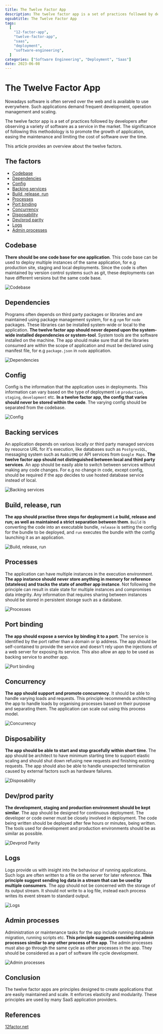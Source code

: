 ```yaml
---
title: The Twelve Factor App
description: The twelve factor app is a set of practices followed by developers after observing a variety of software as a service in the market. The significance of following this methodology is to promote the growth of application, easing the maintenance and limiting the cost of software over the time.
ogsubtitle: The Twelve Factor App
tags:
  [
    "12-factor-app",
    "twelve-factor-app",
    "saas",
    "deployment",
    "software-engineering",
  ]
categories: ["Software Engineering", "Deployment", "Saas"]
date: 2023-06-08
---
```


# The Twelve Factor App

Nowadays software is often served over the web and is available to use everywhere. Such applications demand frequent development, operation management and scaling.

The twelve factor app is a set of practices followed by developers after observing a variety of software as a service in the market. The significance of following this methodology is to promote the growth of application, easing the maintenance and limiting the cost of software over the time.

This article provides an overview about the twelve factors.

## The factors

- [Codebase](#codebase)
- [Dependencies](#dependencies)
- [Config](#config)
- [Backing services](#backing-services)
- [Build, release, run](#build-release-run)
- [Processes](#processes)
- [Port binding](#port-binding)
- [Concurrency](#concurrency)
- [Disposability](#disposability)
- [Dev/prod parity](#devprod-parity)
- [Logs](#logs)
- [Admin processes](#admin-processes)

## Codebase

**There should be one code base for one application**. This code base can be used to deploy multiple instances of the same application, for e.g production site, staging and local deployments. Since the code is often maintained by version control systems such as git, these deployments can have different versions but the same code base.

![Codebase](/img/blog/the-twelve-factor-app/codebase.png)

## Dependencies

Programs often depends on third party packages or libraries and are maintained using package management system, for e.g `npm` for `node` packages. These libraries can be installed system-wide or local to the application. **The twelve factor app should never depend upon the system-wide installed dependencies or system-tool**. System tools are the software installed on the machine. The app should make sure that all the libraries consumed are within the scope of application and must be declared using manifest file, for e.g `package.json` in `node` application.

![Dependencies](/img/blog/the-twelve-factor-app/dependencies.png)

## Config

Config is the information that the application uses in deployments. This information can vary based on the type of deployment i.e `production`, `staging`, `development` etc. **In a twelve factor app, the config that varies should never be stored within the code**. The varying config should be separated from the codebase.

![Config](/img/blog/the-twelve-factor-app/config.png)

## Backing services

An application depends on various locally or third party managed services by resource URL for it's execution, like databases such as `PostgresSQL`, messaging system such as `RabbitMQ` or API services from `Google Maps`. **The twelve factor app should not distinguished between local and third party services**. An app should be easily able to switch between services without making any code changes. For e.g no change in code, except config, should be required if the app decides to use hosted database service instead of local.

![Backing services](/img/blog/the-twelve-factor-app/backing-service.png)

## Build, release, run

**The app should practise three steps for deployment i.e build, release and run; as well as maintained a strict separation between them**. `Build` is converting the code into an executable bundle, `release` is setting the config for the bundle to be deployed, and `run` executes the bundle with the config launching it as an application.

![Build, release, run](/img/blog/the-twelve-factor-app/build-run-release.png)

## Processes

The application can have multiple instances in the execution environment. **The app instance should never store anything in memory for reference (stateless) and tracks the state of another app instance**. Not following the principle can result in stale state for multiple instances and compromises data integrity. Any information that requires sharing between instances should be stored in persistent storage such as a database.

![Processes](/img/blog/the-twelve-factor-app/processes.png)

## Port binding

**The app should expose a service by binding it to a port**. The service is identified by the port rather than a domain or ip address. The app should be self-contained to provide the service and doesn't rely upon the injections of a web server for exposing its service. This also allow an app to be used as backing service to another app.

![Port binding](/img/blog/the-twelve-factor-app/port-binding.png)

## Concurrency

**The app should support and promote concurrency**. It should be able to handle varying loads and requests. This principle recommends architecting the app to handle loads by organising processes based on their purpose and separating them. The application can scale out using this process model.

![Concurrency](/img/blog/the-twelve-factor-app/concurrency.png)

## Disposability

**The app should be able to start and stop gracefully within short time**. The app should be architect to have minimum starting time to support elastic scaling and should shut down refusing new requests and finishing existing requests. The app should also be able to handle unexpected termination caused by external factors such as hardware failures.

![Disposability](/img/blog/the-twelve-factor-app/disposability.png)

## Dev/prod parity

**The development, staging and production environment should be kept similar**. The app should be designed for continuous deployment. The developer or code owner must be closely involved in deployment. The code being written should be deployed after few hours or minutes, being written. The tools used for development and production environments should be as similar as possible.

![Devprod Parity](/img/blog/the-twelve-factor-app/devprod-parity.png)

## Logs

Logs provide us with insight into the behaviour of running applications. Such logs are often written to a file on the server for later reference. **This principle suggest sending log data in a stream that can be used by multiple consumers**. The app should not be concerned with the storage of its output stream. It should not write to a log file, instead each process writes its event stream to standard output.

![Logs](/img/blog/the-twelve-factor-app/logs.png)

## Admin processes

Administration or maintenance tasks for the app include running database migration, running scripts etc. **This principle suggests considering admin processes similar to any other process of the app**. The admin processes must also go through the same cycle as other processes in the app. They should be considered as a part of software life cycle development.

![Admin processes](/img/blog/the-twelve-factor-app/admin-processes.png)

## Conclusion

The twelve factor apps are principles designed to create applications that are easily maintained and scale. It enforces elasticity and modularity. These principles are used by many SaaS application providers.

## References

[12factor.net](https://12factor.net)
